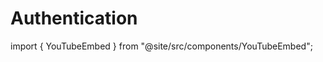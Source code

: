 # Authentication

import { YouTubeEmbed } from "@site/src/components/YouTubeEmbed";

<YouTubeEmbed embedId="va1KDmX5JH0" width={800} />
